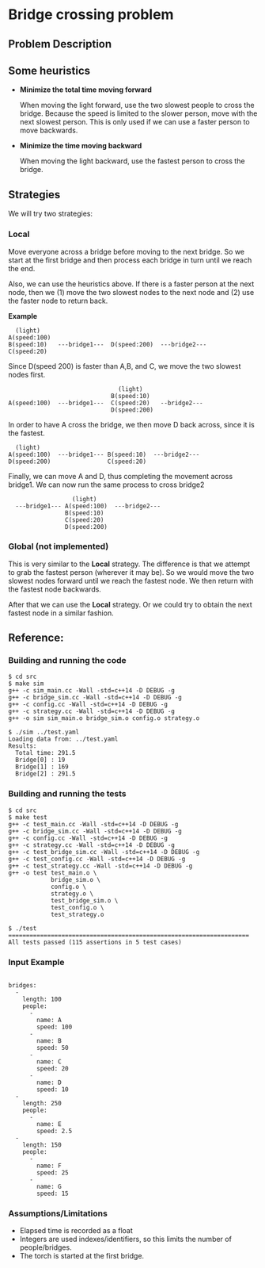 # Bridge crossing problem

## Problem Description


## Some heuristics


* __Minimize the total time moving forward__
	
	When moving the light forward, use the two slowest people to cross the bridge. Because the speed is limited to the slower person, move with the next slowest person.  This is only used if we can use a faster person to move backwards.

* __Minimize the time moving backward__

	When moving the light backward, use the fastest person to cross the bridge.



## Strategies

We will try two strategies:

### __Local__
	
Move everyone across a bridge before moving to the next bridge. So we start at the first bridge and then process each bridge in turn until we reach the end.

Also, we can use the heuristics above.  If there is a faster person at the next node, then we (1) move the two slowest nodes to the next node and (2) use the faster node to return back.

__Example__

```
  (light)
A(speed:100)
B(speed:10)   ---bridge1---  D(speed:200)  ---bridge2---
C(speed:20)
```

Since D(speed 200) is faster than A,B, and C, we move the two slowest nodes first.

```
                               (light)
                             B(speed:10)
A(speed:100)  ---bridge1---  C(speed:20)   --bridge2---
                             D(speed:200)
```

In order to have A cross the bridge, we then move D back across, since it is the fastest.

```
  (light)
A(speed:100)  ---bridge1--- B(speed:10)  ---bridge2---
D(speed:200)                C(speed:20)
```

Finally, we can move A and D, thus completing the movement across bridge1.  We can now run the same process to cross bridge2

```
                  (light)
  ---bridge1--- A(speed:100)  ---bridge2---
                B(speed:10)
                C(speed:20)
                D(speed:200)
```

### __Global__ (not implemented)

This is very similar to the __Local__ strategy. The difference is that we attempt to grab the fastest person (wherever it may be).  So we would move the two slowest nodes forward until we reach the fastest node.  We then return with the fastest node backwards.

After that we can use the __Local__ strategy. Or we could try to obtain the next fastest node in a similar fashion.

## Reference:

### Building and running the code
```
$ cd src
$ make sim
g++ -c sim_main.cc -Wall -std=c++14 -D DEBUG -g
g++ -c bridge_sim.cc -Wall -std=c++14 -D DEBUG -g
g++ -c config.cc -Wall -std=c++14 -D DEBUG -g
g++ -c strategy.cc -Wall -std=c++14 -D DEBUG -g
g++ -o sim sim_main.o bridge_sim.o config.o strategy.o

$ ./sim ../test.yaml
Loading data from: ../test.yaml
Results:
  Total time: 291.5
  Bridge[0] : 19
  Bridge[1] : 169
  Bridge[2] : 291.5
```

### Building and running the tests
```
$ cd src
$ make test
g++ -c test_main.cc -Wall -std=c++14 -D DEBUG -g
g++ -c bridge_sim.cc -Wall -std=c++14 -D DEBUG -g
g++ -c config.cc -Wall -std=c++14 -D DEBUG -g
g++ -c strategy.cc -Wall -std=c++14 -D DEBUG -g
g++ -c test_bridge_sim.cc -Wall -std=c++14 -D DEBUG -g
g++ -c test_config.cc -Wall -std=c++14 -D DEBUG -g
g++ -c test_strategy.cc -Wall -std=c++14 -D DEBUG -g
g++ -o test test_main.o \
			bridge_sim.o \
			config.o \
			strategy.o \
			test_bridge_sim.o \
			test_config.o \
			test_strategy.o

$ ./test
====================================================================
All tests passed (115 assertions in 5 test cases)

```

### Input Example

```

bridges:
  -
    length: 100
    people:
      -
        name: A
        speed: 100
      -
        name: B
        speed: 50
      -
        name: C
        speed: 20
      -
        name: D
        speed: 10
  -
    length: 250
    people:
      -
        name: E
        speed: 2.5
  -
    length: 150
    people:
      -
        name: F
        speed: 25
      -
        name: G
        speed: 15

```

### Assumptions/Limitations

* Elapsed time is recorded as a float
* Integers are used indexes/identifiers, so this limits the number of people/bridges.
* The torch is started at the first bridge.


